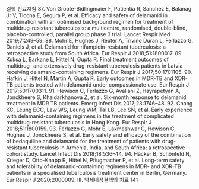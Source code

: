 결핵 진료지침
87. Von Groote-Bidlingmaier F, Patientia R, Sanchez E, Balanag Jr V, Ticona E, Segura P, et al. Efficacy and safety of delamanid in combination with an optimised background regimen for treatment of multidrug-resistant tuberculosis: a multicentre, randomised, double-blind, placebo-controlled, parallel group phase 3 trial. Lancet Respir Med 2019;7:249–59.
88. Mohr E, Hughes J, Reuter A, Trivino Duran L, Ferlazzo G, Daniels J, et al. Delamanid for rifampicin-resistant tuberculosis: a retrospective study from South Africa. Eur Respir J 2018;51:1800017.
89. Kuksa L, Barkane L, Hittel N, Gupta R. Final treatment outcomes of multidrug- and extensively drug-resistant tuberculosis patients in Latvia receiving delamanid-containing regimens. Eur Respir J 2017;50:1701105.
90. Hafkin J, Hittel N, Martin A, Gupta R. Early outcomes in MDR-TB and XDR-TB patients treated with delamanid under compassionate use. Eur Respir J 2017;50:1700311.
91. Hewison C, Ferlazzo G, Avaliani Z, Hayrapetyan A, Jonckheere S, Khaidarkhanova Z, et al. Six-month response to delamanid treatment in MDR TB patients. Emerg Infect Dis 2017;23:1746–48.
92. Chang KC, Leung ECC, Law WS, Leung WM, Tai LB, Lee SN, et al. Early experience with delamanid-containing regimens in the treatment of complicated multidrug-resistant tuberculosis in Hong Kong. Eur Respir J 2018;51:1800159.
93. Ferlazzo G, Mohr E, Laxmeshwar C, Hewison C, Hughes J, Jonckheere S, et al. Early safety and efficacy of the combination of bedaquiline and delamanid for the treatment of patients with drug-resistant tuberculosis in Armenia, India, and South Africa: a retrospective cohort study. Lancet Infect Dis 2018;18:536–44.
94. Häcker B, Schönfeld N, Krieger D, Otto-Knapp R, Hittel N, Pflugmacher P, et al. Long-term safety and tolerability of delamanid-containing regimens in MDR- and XDR-TB patients in a specialised tuberculosis treatment center in Berlin, Germany. Eur Respir J 2020;2000009.
Ⅲ. 약제내성결핵의 치료 141